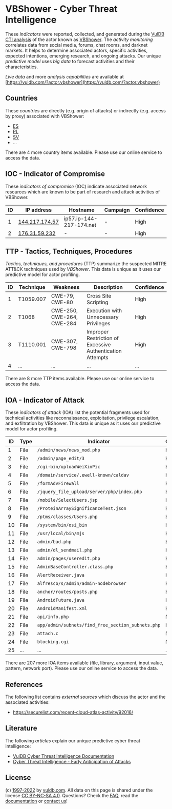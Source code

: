 # VBShower - Cyber Threat Intelligence

These _indicators_ were reported, collected, and generated during the [VulDB CTI analysis](https://vuldb.com/?kb.cti) of the actor known as [VBShower](https://vuldb.com/?actor.vbshower). The _activity monitoring_ correlates data from social media, forums, chat rooms, and darknet markets. It helps to determine associated actors, specific activities, expected intentions, emerging research, and ongoing attacks. Our unique _predictive model_ uses _big data_ to forecast activities and their characteristics.

_Live data_ and more _analysis capabilities_ are available at [https://vuldb.com/?actor.vbshower](https://vuldb.com/?actor.vbshower)

## Countries

These _countries_ are directly (e.g. origin of attacks) or indirectly (e.g. access by proxy) associated with VBShower:

* [ES](https://vuldb.com/?country.es)
* [PL](https://vuldb.com/?country.pl)
* [SV](https://vuldb.com/?country.sv)
* ...

There are 4 more country items available. Please use our online service to access the data.

## IOC - Indicator of Compromise

These _indicators of compromise_ (IOC) indicate associated network resources which are known to be part of research and attack activities of VBShower.

ID | IP address | Hostname | Campaign | Confidence
-- | ---------- | -------- | -------- | ----------
1 | [144.217.174.57](https://vuldb.com/?ip.144.217.174.57) | ip57.ip-144-217-174.net | - | High
2 | [176.31.59.232](https://vuldb.com/?ip.176.31.59.232) | - | - | High

## TTP - Tactics, Techniques, Procedures

_Tactics, techniques, and procedures_ (TTP) summarize the suspected MITRE ATT&CK techniques used by _VBShower_. This data is unique as it uses our predictive model for actor profiling.

ID | Technique | Weakness | Description | Confidence
-- | --------- | -------- | ----------- | ----------
1 | T1059.007 | CWE-79, CWE-80 | Cross Site Scripting | High
2 | T1068 | CWE-250, CWE-264, CWE-284 | Execution with Unnecessary Privileges | High
3 | T1110.001 | CWE-307, CWE-798 | Improper Restriction of Excessive Authentication Attempts | High
4 | ... | ... | ... | ...

There are 8 more TTP items available. Please use our online service to access the data.

## IOA - Indicator of Attack

These _indicators of attack_ (IOA) list the potential fragments used for technical activities like reconnaissance, exploitation, privilege escalation, and exfiltration by VBShower. This data is unique as it uses our predictive model for actor profiling.

ID | Type | Indicator | Confidence
-- | ---- | --------- | ----------
1 | File | `/admin/news/news_mod.php` | High
2 | File | `/admin/page_edit/3` | High
3 | File | `/cgi-bin/uploadWeiXinPic` | High
4 | File | `/domain/service/.ewell-known/caldav` | High
5 | File | `/formAdvFirewall` | High
6 | File | `/jquery_file_upload/server/php/index.php` | High
7 | File | `/mobile/SelectUsers.jsp` | High
8 | File | `/ProteinArraySignificanceTest.json` | High
9 | File | `/ptms/classes/Users.php` | High
10 | File | `/system/bin/osi_bin` | High
11 | File | `/usr/local/bin/mjs` | High
12 | File | `admin/bad.php` | High
13 | File | `admin/dl_sendmail.php` | High
14 | File | `admin/pages/useredit.php` | High
15 | File | `AdminBaseController.class.php` | High
16 | File | `AlertReceiver.java` | High
17 | File | `alfresco/s/admin/admin-nodebrowser` | High
18 | File | `anchor/routes/posts.php` | High
19 | File | `AndroidFuture.java` | High
20 | File | `AndroidManifest.xml` | High
21 | File | `api/info.php` | Medium
22 | File | `app/admin/subnets/find_free_section_subnets.php` | High
23 | File | `attach.c` | Medium
24 | File | `blocking.cgi` | Medium
25 | ... | ... | ...

There are 207 more IOA items available (file, library, argument, input value, pattern, network port). Please use our online service to access the data.

## References

The following list contains _external sources_ which discuss the actor and the associated activities:

* https://securelist.com/recent-cloud-atlas-activity/92016/

## Literature

The following _articles_ explain our unique predictive cyber threat intelligence:

* [VulDB Cyber Threat Intelligence Documentation](https://vuldb.com/?kb.cti)
* [Cyber Threat Intelligence - Early Anticipation of Attacks](https://www.scip.ch/en/?labs.20201022)

## License

(c) [1997-2022](https://vuldb.com/?kb.changelog) by [vuldb.com](https://vuldb.com/?kb.about). All data on this page is shared under the license [CC BY-NC-SA 4.0](https://creativecommons.org/licenses/by-nc-sa/4.0/). Questions? Check the [FAQ](https://vuldb.com/?kb.faq), read the [documentation](https://vuldb.com/?kb) or [contact us](https://vuldb.com/?contact)!
